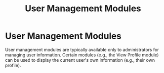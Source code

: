 ﻿---
uid: user-management-modules
locale: en
title: User Management Modules
dnnversion: 09.02.00
---

# User Management Modules

User management modules are typically available only to administrators for managing user information. Certain modules (e.g., the View Profile module) can be used to display the current user's own information (e.g., their own profile).
